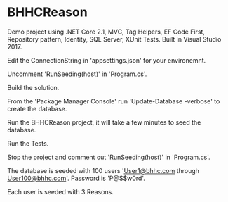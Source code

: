 # BHHCReason
Demo project using .NET Core 2.1, MVC, Tag Helpers, EF Code First, Repository pattern, Identity, SQL Server, XUnit Tests.
Built in Visual Studio 2017.


Edit the ConnectionString in 'appsettings.json' for your environemnt.

Uncomment 'RunSeeding(host)' in 'Program.cs'.

Build the solution.

From the 'Package Manager Console' run 'Update-Database -verbose' to create the database.

Run the BHHCReason project, it will take a few minutes to seed the database.

Run the Tests.

Stop the project and comment out 'RunSeeding(host)' in 'Program.cs'.

The database is seeded with 100 users 'User1@bhhc.com through User100@bhhc.com'.
Password is 'P@$$w0rd'.

Each user is seeded with 3 Reasons.
